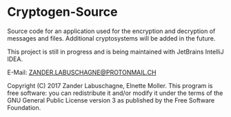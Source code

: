 # Cryptogen-Source
Source code for an application used for the encryption and decryption of messages and files.
Additional cryptosystems will be added in the future.

This project is still in progress and is being maintained with JetBrains IntelliJ IDEA.

E-Mail: ZANDER.LABUSCHAGNE@PROTONMAIL.CH

Copyright (C) 2017  Zander Labuschagne, Elnette Moller. This program is free software: you can redistribute it and/or modify it under the terms of the GNU General Public License version 3 as published by the Free Software Foundation.
